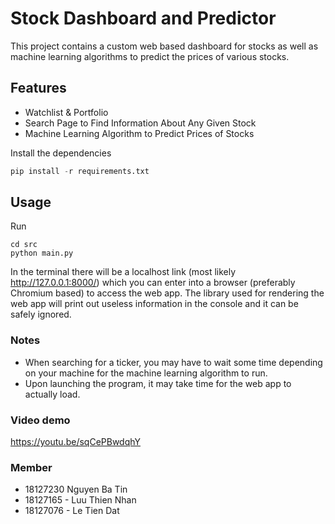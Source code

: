# Stock Dashboard and Predictor

This project contains a custom web based dashboard for stocks as well as machine learning algorithms to predict the prices of various stocks.

## Features

- Watchlist & Portfolio
- Search Page to Find Information About Any Given Stock
- Machine Learning Algorithm to Predict Prices of Stocks

Install the dependencies

```python
pip install -r requirements.txt
```

## Usage

Run

```
cd src
python main.py
```

In the terminal there will be a localhost link (most likely http://127.0.0.1:8000/) which you can enter into a browser (preferably Chromium based) to access the web app. The library used for rendering the web app will print out useless information in the console and it can be safely ignored.

### Notes

- When searching for a ticker, you may have to wait some time depending on your machine for the machine learning algorithm to run.
- Upon launching the program, it may take time for the web app to actually load.

### Video demo
https://youtu.be/sqCePBwdqhY
### Member
- 18127230 Nguyen Ba Tin  
- 18127165 - Luu Thien Nhan 
- 18127076 - Le Tien Dat
